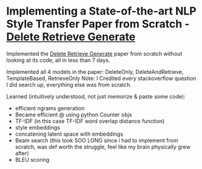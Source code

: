 # Implementing a State-of-the-art NLP Style Transfer Paper from Scratch - [Delete Retrieve Generate](https://arxiv.org/abs/1804.06437)
Implemented the [Delete Retrieve Generate](https://arxiv.org/abs/1804.06437) paper from scratch without looking at its code, all in less than 7 days.

Implemented all 4 models in the paper: DeleteOnly, DeleteAndRetrieve, TemplateBased, RetrieveOnly
Note: I Credited every stackoverflow question I did search up, everything else was from scratch.

Learned (intuitively understood, not just memorize & paste some code):
- efficient ngrams generation
- Became efficient @ using python Counter objs
- TF-IDF (in this case TF-IDF word overlap distance function)
- style embeddings
- concatening latent space with embeddings
- Beam search (this took SOO LONG since i had to implement from scratch, was def worth the struggle, feel like my brain physically grew after)
- BLEU scoring

